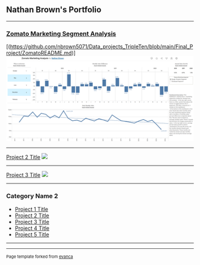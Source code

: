 ## Nathan Brown's Portfolio

---

### [Zomato Marketing Segment Analysis](https://github.com/nbrown5071/Data_projects_TripleTen/blob/main/Final_Project/ZomatoREADME.md)

[(https://github.com/nbrown5071/Data_projects_TripleTen/blob/main/Final_Project/ZomatoREADME.md)]
<img src="images/Zomato Marketing Segment Dashboard.png?raw=true"/>

---
[Project 2 Title](/pdf/sample_presentation.pdf)
<img src="images/dummy_thumbnail.jpg?raw=true"/>

---
[Project 3 Title](http://example.com/)
<img src="images/dummy_thumbnail.jpg?raw=true"/>

---

### Category Name 2

- [Project 1 Title](http://example.com/)
- [Project 2 Title](http://example.com/)
- [Project 3 Title](http://example.com/)
- [Project 4 Title](http://example.com/)
- [Project 5 Title](http://example.com/)

---




---
<p style="font-size:11px">Page template forked from <a href="https://github.com/evanca/quick-portfolio">evanca</a></p>
<!-- Remove above link if you don't want to attibute -->
